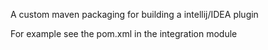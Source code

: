 A custom maven packaging for building a intellij/IDEA plugin

For example see the pom.xml in the integration module
